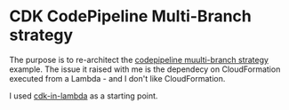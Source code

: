 # CDK CodePipeline Multi-Branch strategy

The purpose is to re-architect the [codepipeline muulti-branch strategy](https://github.com/aws-samples/aws-codepipeline-multi-branch-strategy) example. The issue it raised with me is the dependecy on CloudFormation executed from a Lambda - and I don't like CloudFormation.

I used [cdk-in-lambda](https://github.com/imyoungyang/cdk-in-lambda) as a starting point.
